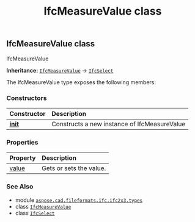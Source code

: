 ﻿---
title: IfcMeasureValue class
second_title: Aspose.CAD for Python via .NET API References
description: 
type: docs
weight: 850
url: /python-net/aspose.cad.fileformats.ifc.ifc2x3.types/ifcmeasurevalue/
is_root: false
---

## IfcMeasureValue class

IfcMeasureValue



**Inheritance:** [`IfcMeasureValue`](/cad/python-net/aspose.cad.fileformats.ifc.ifc2x3.types/ifcmeasurevalue) → 
[`IfcSelect`](/cad/python-net/aspose.cad.fileformats.ifc/ifcselect)



The IfcMeasureValue type exposes the following members:

### Constructors
| Constructor | Description |
| :- | :- |
| [__init__](/cad/python-net/aspose.cad.fileformats.ifc.ifc2x3.types/ifcmeasurevalue/__init__/#) | Constructs a new instance of IfcMeasureValue |


### Properties
| Property | Description |
| :- | :- |
| [value](/cad/python-net/aspose.cad.fileformats.ifc.ifc2x3.types/ifcmeasurevalue/value) | Gets or sets the value. |



### See Also
* module [`aspose.cad.fileformats.ifc.ifc2x3.types`](..)
* class [`IfcMeasureValue`](/cad/python-net/aspose.cad.fileformats.ifc.ifc2x3.types/ifcmeasurevalue)
* class [`IfcSelect`](/cad/python-net/aspose.cad.fileformats.ifc/ifcselect)
